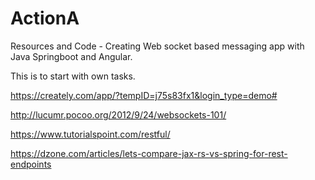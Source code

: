 # ActionA

Resources and Code -  Creating Web socket based messaging app with Java Springboot and Angular.

This is to start with own tasks.


https://creately.com/app/?tempID=j75s83fx1&login_type=demo#

http://lucumr.pocoo.org/2012/9/24/websockets-101/

https://www.tutorialspoint.com/restful/

https://dzone.com/articles/lets-compare-jax-rs-vs-spring-for-rest-endpoints
